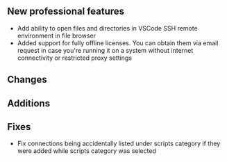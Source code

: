 ## New professional features

- Add ability to open files and directories in VSCode SSH remote environment in file browser
- Added support for fully offline licenses. You can obtain them via email request
  in case you're running it on a system without internet connectivity or restricted proxy settings

## Changes


## Additions


## Fixes

- Fix connections being accidentally listed under scripts category
  if they were added while scripts category was selected

